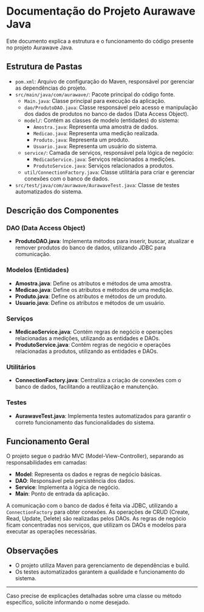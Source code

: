 # Documentação do Projeto Aurawave Java

Este documento explica a estrutura e o funcionamento do código presente no projeto Aurawave Java.

## Estrutura de Pastas 

- `pom.xml`: Arquivo de configuração do Maven, responsável por gerenciar as dependências do projeto.
- `src/main/java/com/aurawave/`: Pacote principal do código fonte.
  - `Main.java`: Classe principal para execução da aplicação.
  - `dao/ProdutoDAO.java`: Classe responsável pelo acesso e manipulação dos dados de produtos no banco de dados (Data Access Object).
  - `model/`: Contém as classes de modelo (entidades) do sistema:
    - `Amostra.java`: Representa uma amostra de dados.
    - `Medicao.java`: Representa uma medição realizada.
    - `Produto.java`: Representa um produto.
    - `Usuario.java`: Representa um usuário do sistema.
  - `service/`: Camada de serviços, responsável pela lógica de negócio:
    - `MedicaoService.java`: Serviços relacionados a medições.
    - `ProdutoService.java`: Serviços relacionados a produtos.
  - `util/ConnectionFactory.java`: Classe utilitária para criar e gerenciar conexões com o banco de dados.
- `src/test/java/com/aurawave/AurawaveTest.java`: Classe de testes automatizados do sistema.

## Descrição dos Componentes

### DAO (Data Access Object)
- **ProdutoDAO.java**: Implementa métodos para inserir, buscar, atualizar e remover produtos do banco de dados, utilizando JDBC para comunicação.

### Modelos (Entidades)
- **Amostra.java**: Define os atributos e métodos de uma amostra.
- **Medicao.java**: Define os atributos e métodos de uma medição.
- **Produto.java**: Define os atributos e métodos de um produto.
- **Usuario.java**: Define os atributos e métodos de um usuário.

### Serviços
- **MedicaoService.java**: Contém regras de negócio e operações relacionadas a medições, utilizando as entidades e DAOs.
- **ProdutoService.java**: Contém regras de negócio e operações relacionadas a produtos, utilizando as entidades e DAOs.

### Utilitários
- **ConnectionFactory.java**: Centraliza a criação de conexões com o banco de dados, facilitando a reutilização e manutenção.

### Testes
- **AurawaveTest.java**: Implementa testes automatizados para garantir o correto funcionamento das funcionalidades do sistema.

## Funcionamento Geral

O projeto segue o padrão MVC (Model-View-Controller), separando as responsabilidades em camadas:
- **Model**: Representa os dados e regras de negócio básicas.
- **DAO**: Responsável pela persistência dos dados.
- **Service**: Implementa a lógica de negócio.
- **Main**: Ponto de entrada da aplicação.

A comunicação com o banco de dados é feita via JDBC, utilizando a `ConnectionFactory` para obter conexões. As operações de CRUD (Create, Read, Update, Delete) são realizadas pelos DAOs. As regras de negócio ficam concentradas nos serviços, que utilizam os DAOs e modelos para executar as operações necessárias.

## Observações
- O projeto utiliza Maven para gerenciamento de dependências e build.
- Os testes automatizados garantem a qualidade e funcionamento do sistema.

---

Caso precise de explicações detalhadas sobre uma classe ou método específico, solicite informando o nome desejado.